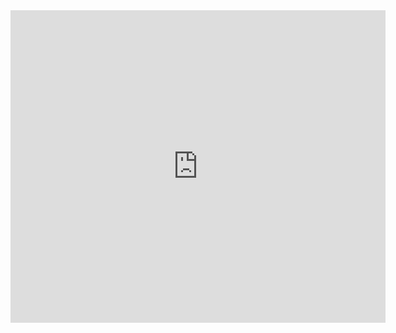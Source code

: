 <embed src="https://jhbyeon.github.io/files/cv.pdf" type="application/pdf" width="600px" height="500px" />
